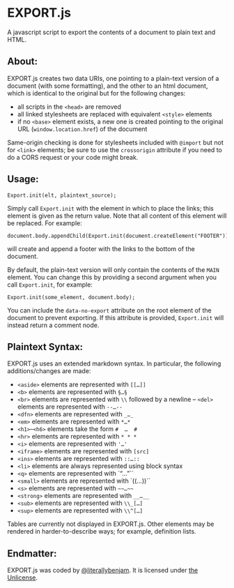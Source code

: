 # EXPORT.js

A javascript script to export the contents of a document to plain text and HTML.

## About:

EXPORT.js creates two data URIs, one pointing to a plain-text version of a document (with some formatting), and the other to an html document, which is identical to the original but for the following changes:

- all scripts in the `<head>` are removed
- all linked stylesheets are replaced with equivalent `<style>` elements
- if no `<base>` element exists, a new one is created pointing to the original URL (`window.location.href`) of the document

Same-origin checking is done for stylesheets included with `@import` but not for `<link>` elements; be sure to use the `crossorigin` attribute if you need to do a CORS request or your code might break.

## Usage:

    Export.init(elt, plaintext_source);

Simply call `Export.init` with the element in which to place the links; this element is given as the return value. Note that all content of this element will be replaced. For example:

    document.body.appendChild(Export.init(document.createElement("FOOTER")));

will create and append a footer with the links to the bottom of the document.

By default, the plain-text version will only contain the contents of the `MAIN` element. You can change this by providing a second argument when you call `Export.init`, for example:

    Export.init(some_element, document.body);

You can include the `data-no-export` attribute on the root element of the document to prevent exporting. If this attribute is provided, `Export.init` will instead return a comment node.

## Plaintext Syntax:

EXPORT.js uses an extended markdown syntax. In particular, the following additions/changes are made:

- `<aside>` elements are represented with `[[…]]`
- `<b>` elements are represented with `§…§`
- `<br>` elements are represented with `\\` followed by a newline
– `<del>` elements are represented with `--…--`
- `<dfn>` elements are represented with `_…_ `
- `<em>` elements are represented with `*…*`
- `<h1>`–`<h6>` elements take the form `#  …  #`
- `<hr>` elements are represented with `* * *`
- `<i>` elements are represented with `'…'`
- `<iframe>` elements are represented with `[src]`
- `<ins>` elements are represented with `::…::`
- `<li>` elements are always represented using block syntax
- `<q>` elements are represented with `“…”``
- `<small>` elements are represented with `((…))``
- `<s>` elements are represented with `~~…~~`
- `<strong>` elements are represented with `__…__`
- `<sub>` elements are represented with `\\_[…]`
- `<sup>` elements are represented with `\\^[…]`

Tables are currently not displayed in EXPORT.js. Other elements may be rendered in harder-to-describe ways; for example, definition lists.

## Endmatter:

EXPORT.js was coded by [@literallybenjam](https://twitter.com/literallybenjam). It is licensed under [the Unlicense](http://unlicense.org/UNLICENSE).

